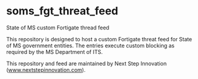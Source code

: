 # soms_fgt_threat_feed
State of MS custom Fortigate thread feed

This repository is designed to host a custom Fortigate threat feed for State of MS government entities.  The entries execute custom blocking as required by the MS Department of ITS.

This repository and feed are maintained by Next Step Innovation (www.nextstepinnovation.com).
